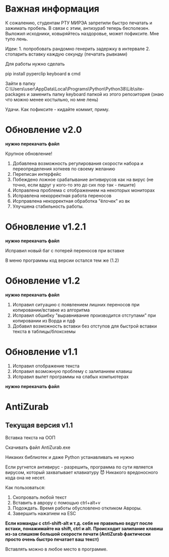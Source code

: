 # Важная информация

К сожалению, студентам РТУ МИРЭА запретили быстро печатать и зажимать пробель. В связи с этим, антизураб теперь бесполезен. Выложил исходники, ковыряйтесь наздоровье, может пофиксите. Мне тупо лень.

Идеи:
    1. попробовать рандомно генерить задержку в интервале
    2. стопарить вставку каждую секунду (печатать рывками)
    
Для работы нужно сделать

pip install pyperclip keyboard в cmd

Зайти в папку C:\Users\user\AppData\Local\Programs\Python\Python38\Lib\site-packages и заменить папку keyboard папкой из этого репозитория 
(знаю что можно менее костыльно, но мне лень)

Удачи. Как пофиксите - кидайте коммит, приму.


# Обновление v2.0

**нужно перекачать файл**

Крупное обновление!

1. Добавлена возможность регулирования скорости набора и переопределения хоткеев по своему желанию
2. Переписан интерфейс
3. Побеждено ложное срабатывание антивирусов как на вирус (не точно, если вдруг у кого-то это до сих пор так - пишите)
4. Исправлена проблема с отображением на некоторых мониторах
5. Исправлена некорректная работа переносов
6. Исрправлена некорректная обработка "ёлочек" из вк
7. Улучшена стабильность работы.

# Обновление v1.2.1

**нужно перекачать файл**

Исправил новый баг с потерей переносов при вставке

В меню программы код версии остался тем же (1.2)

# Обновление v1.2

**нужно перекачать файл**

1. Исправил ситуацию с появлением лишних переносов при копировании/вставке из алгоритма
2. Исправил обшибку "выравнивание производится отступами" при копировании из Ворда и пдф
3. Добавил возможность вставки без отступов для быстрой вставки текста в таблицы/блоксхемы

# Обновление v1.1

1. Исправил отображение текста
2. Исправил возможную проблему с залипанием клавиш
3. Исправил вылет программы на слабых компьютерах

**нужно перекачать файл**


# AntiZurab

## Текущая версия v1.1

Вставка текста на ООП

Скачивать файл AntiZurab.exe

Никаких библиотек и даже Python устанавливать не нужно

Если ругнется антивирус - разрешить, программа по сути является вирусом, который захватывает клавиатуру 😈
Никакого вредоносного кода она не несет.

Как пользоваться:
1. Скопровать любой текст
2. Вставить в аврору с помощью ctrl+alt+v
3. Подождать. Время работы обусловлено откликом Авроры.
4. Завершить нажатием на ESC
    
**Если команды с ctrl-shift-alt и т.д. себя не правильно ведут после встаки, понажимайте на shift, ctrl и alt. Происходит залипание клавиш из-за слишком большой скорости печати (AntiZurab фактически просто очень быстро печатает ваш текст)**

Вставлять можно в любое место в программе.

